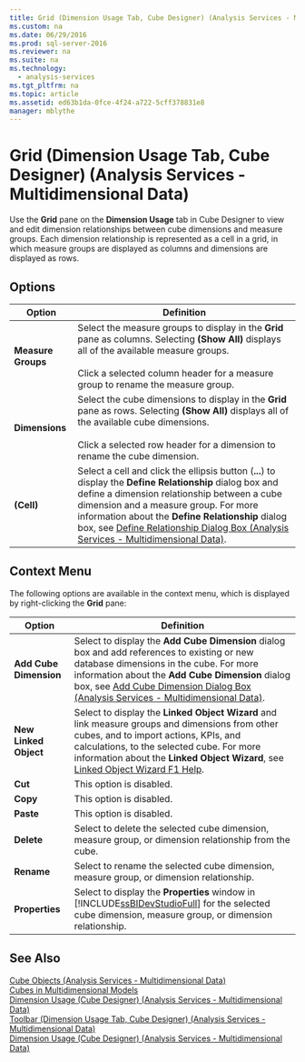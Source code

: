 ```yaml
---
title: Grid (Dimension Usage Tab, Cube Designer) (Analysis Services - Multidimensional Data)
ms.custom: na
ms.date: 06/29/2016
ms.prod: sql-server-2016
ms.reviewer: na
ms.suite: na
ms.technology: 
  - analysis-services
ms.tgt_pltfrm: na
ms.topic: article
ms.assetid: ed63b1da-0fce-4f24-a722-5cff378831e8
manager: mblythe
---
```

# Grid (Dimension Usage Tab, Cube Designer) (Analysis Services - Multidimensional Data)
Use the **Grid** pane on the **Dimension Usage** tab in Cube Designer to view and edit dimension relationships between cube dimensions and measure groups. Each dimension relationship is represented as a cell in a grid, in which measure groups are displayed as columns and dimensions are displayed as rows.  
  
## Options  
  
|Option|Definition|  
|------------|----------------|  
|**Measure Groups**|Select the measure groups to display in the **Grid** pane as columns. Selecting **(Show All)** displays all of the available measure groups.<br /><br /> Click a selected column header for a measure group to rename the measure group.|  
|**Dimensions**|Select the cube dimensions to display in the **Grid** pane as rows. Selecting **(Show All)** displays all of the available cube dimensions.<br /><br /> Click a selected row header for a dimension to rename the cube dimension.|  
|**(Cell)**|Select a cell and click the ellipsis button (**...**) to display the **Define Relationship** dialog box and define a dimension relationship between a cube dimension and a measure group. For more information about the **Define Relationship** dialog box, see [Define Relationship Dialog Box (Analysis Services - Multidimensional Data)](../../Topics/TopicNameNotContainA/Define-Relationship-Dialog-Box--Analysis-Services---Multidimensional-Data-.md).|  
  
## Context Menu  
 The following options are available in the context menu, which is displayed by right-clicking the **Grid** pane:  
  
|Option|Definition|  
|------------|----------------|  
|**Add Cube Dimension**|Select to display the **Add Cube Dimension** dialog box and add references to existing or new database dimensions in the cube. For more information about the **Add Cube Dimension** dialog box, see [Add Cube Dimension Dialog Box (Analysis Services - Multidimensional Data)](../../Topics/TopicNameNotContainA/Add-Cube-Dimension-Dialog-Box--Analysis-Services---Multidimensional-Data-.md).|  
|**New Linked Object**|Select to display the **Linked Object Wizard** and link measure groups and dimensions from other cubes, and to import actions, KPIs, and calculations, to the selected cube. For more information about the **Linked Object Wizard**, see [Linked Object Wizard F1 Help](../../Topics/TopicNameNotContainA/Linked-Object-Wizard-F1-Help.md).|  
|**Cut**|This option is disabled.|  
|**Copy**|This option is disabled.|  
|**Paste**|This option is disabled.|  
|**Delete**|Select to delete the selected cube dimension, measure group, or dimension relationship from the cube.|  
|**Rename**|Select to rename the selected cube dimension, measure group, or dimension relationship.|  
|**Properties**|Select to display the **Properties** window in [!INCLUDE[ssBIDevStudioFull](../../Topics/TopicNameContainA/includes/ssBIDevStudioFull_md.md)] for the selected cube dimension, measure group, or dimension relationship.|  
  
## See Also  
 [Cube Objects (Analysis Services - Multidimensional Data)](assetId:///5cee362e-3f95-4467-bc6c-29b1518ecbf3)   
 [Cubes in Multidimensional Models](../../Topics/TopicNameNotContainA/Cubes-in-Multidimensional-Models.md)   
 [Dimension Usage (Cube Designer) (Analysis Services - Multidimensional Data)](../../Topics/TopicNameNotContainA/Dimension-Usage--Cube-Designer---Analysis-Services---Multidimensional-Data-.md)   
 [Toolbar (Dimension Usage Tab, Cube Designer) (Analysis Services - Multidimensional Data)](../../Topics/TopicNameNotContainA/Toolbar--Dimension-Usage-Tab--Cube-Designer---Analysis-Services---Multidimensional-Data-.md)   
 [Dimension Usage (Cube Designer) (Analysis Services - Multidimensional Data)](../../Topics/TopicNameNotContainA/Dimension-Usage--Cube-Designer---Analysis-Services---Multidimensional-Data-.md)